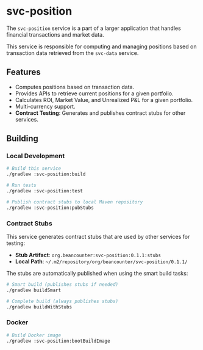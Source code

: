# svc-position

The `svc-position` service is a part of a larger application
that handles financial transactions and market data.

This service is responsible for computing and managing positions based
on transaction data retrieved from the `svc-data` service.

## Features

- Computes positions based on transaction data.
- Provides APIs to retrieve current positions for a given portfolio.
- Calculates ROI, Market Value, and Unrealized P&L for a given portfolio.
- Multi-currency support.
- **Contract Testing**: Generates and publishes contract stubs for other services.

## Building

### Local Development

```bash
# Build this service
./gradlew :svc-position:build

# Run tests
./gradlew :svc-position:test

# Publish contract stubs to local Maven repository
./gradlew :svc-position:pubStubs
```

### Contract Stubs

This service generates contract stubs that are used by other services for testing:

- **Stub Artifact**: `org.beancounter:svc-position:0.1.1:stubs`
- **Local Path**: `~/.m2/repository/org/beancounter/svc-position/0.1.1/`

The stubs are automatically published when using the smart build tasks:

```bash
# Smart build (publishes stubs if needed)
./gradlew buildSmart

# Complete build (always publishes stubs)
./gradlew buildWithStubs
```

### Docker

```bash
# Build Docker image
./gradlew :svc-position:bootBuildImage
```
